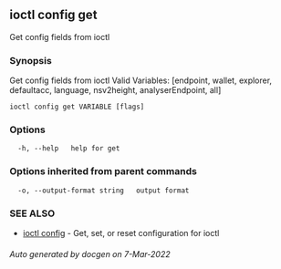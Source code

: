 ## ioctl config get

Get config fields from ioctl

### Synopsis

Get config fields from ioctl
Valid Variables: [endpoint, wallet, explorer, defaultacc, language, nsv2height, analyserEndpoint, all]

```
ioctl config get VARIABLE [flags]
```

### Options

```
  -h, --help   help for get
```

### Options inherited from parent commands

```
  -o, --output-format string   output format
```

### SEE ALSO

* [ioctl config](ioctl_config.md)	 - Get, set, or reset configuration for ioctl

###### Auto generated by docgen on 7-Mar-2022
